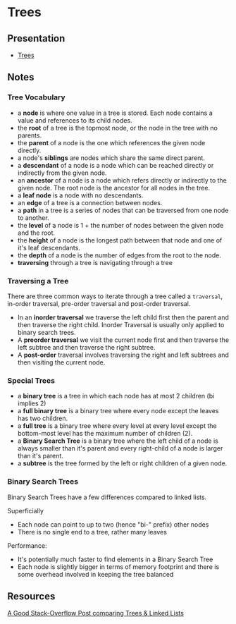 # Trees

## Presentation
+ [Trees](https://docs.google.com/presentation/d/1tGOJaS8DIsFoHpev-RxfVV3XyJeLm2h3p2pumZPF_00/)

## Notes

### Tree Vocabulary

- a **node** is where one value in a tree is stored. Each node contains a value and references to its child nodes.
- the **root** of a tree is the topmost node, or the node in the tree with no parents.  
- the **parent** of a node is the one which references the given node directly.
- a node's **siblings** are nodes which share the same direct parent.  
- a **descendant** of a node is a node which can be reached directly or indirectly from the given node.  
- an **ancestor** of a node is a node which refers directly or indirectly to the given node.  The root node is the ancestor for all nodes in the tree.  
- a **leaf node** is a node with no descendants.  
- an **edge** of a tree is a connection between nodes.
- a **path** in a tree is a series of nodes that can be traversed from one node to another.  
- the **level** of a node is 1 + the number of nodes between the given node and the root.
- the **height** of a node is the longest path between that node and one of it's leaf descendants.  
- the **depth** of a node is the number of edges from the root to the node.
- **traversing** through a tree is navigating through a tree

### Traversing a Tree
There are three common ways to iterate through a tree called a `traversal`, in-order traversal, pre-order traversal and post-order traversal.  

- In an **inorder traversal** we traverse the left child first then the parent and then traverse the right child. Inorder Traversal is usually only applied to binary search trees.  
-  A **preorder traversal** we visit the current node first and then traverse the left subtree and then traverse the right subtree.
-  A **post-order** traversal involves traversing the right and left subtrees and then visiting the current node.  

### Special Trees

- a **binary tree** is a tree in which each node has at most 2 children (bi implies 2)
- a **full binary tree** is a binary tree where every node except the leaves has two children.  
- a **full tree** is a binary tree where every level at every level except the bottom-most level has the maximum number of children (2).  
- a **Binary Search Tree** is a binary tree where the left child of a node is always smaller than it's parent and every right-child of a node is larger than it's parent.  
- a **subtree** is the tree formed by the left or right children of a given node.  

### Binary Search Trees
Binary Search Trees have a few differences compared to linked lists.

Superficially
-  Each node can point to up to two (hence "bi-" prefix) other nodes
-  There is no single end to a tree, rather many leaves  

Performance:
-  It's potentially much faster to find elements in a Binary Search Tree
-  Each node is slightly bigger in terms of memory footprint and there is some overhead involved in keeping the tree balanced

## Resources
[A Good Stack-Overflow Post comparing Trees & Linked Lists](http://stackoverflow.com/a/270094/6840529)
